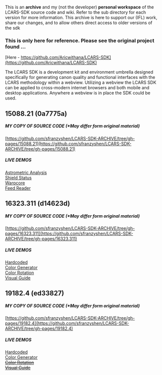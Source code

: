 This is an **archive** and my (not the developer) **personal workspace** of the LCARS-SDK source code and wiki. Refer to the sub directory for each version for more information. This archive is here to support our (IFL) work, share our changes, and to allow others direct access to older versions of the sdk<br>

### This is only here for reference. Please see the original project found ...<br>
[Here - https://github.com/Aricwithana/LCARS-SDK](https://github.com/Aricwithana/LCARS-SDK)

The LCARS SDK is a development kit and environment umbrella designed specifically for generating canon quality and functional interfaces with the LCARS methodology within a webview.  Utilizing a webview the LCARS SDK can be applied to cross-modern internet browsers and both mobile and desktop applications.  Anywhere a webview is in place the SDK could be used.

## 15088.21 (0a7775a)
##### MY COPY OF SOURCE CODE (*May differ form original material)
[https://github.com/sfranzyshen/LCARS-SDK-ARCHIVE/tree/gh-pages/15088.21](https://github.com/sfranzyshen/LCARS-SDK-ARCHIVE/tree/gh-pages/15088.21)
##### LIVE DEMOS
[Astrometric Analysis](https://sfranzyshen.github.io/LCARS-SDK-ARCHIVE/15088.21/interfaces/astrometric_analysis_deif/)<br>
[Shield Status](https://sfranzyshen.github.io/LCARS-SDK-ARCHIVE/15088.21/interfaces/voyager_shield_status/)<br>
[Warpcore](https://sfranzyshen.github.io/LCARS-SDK-ARCHIVE/15088.21/interfaces/warpcore/)<br>
[Feed Reader](https://sfranzyshen.github.io/LCARS-SDK-ARCHIVE/15088.21/interfaces/reader_feed/)<br>

## 16323.311 (d14623d)
##### MY COPY OF SOURCE CODE (*May differ form original material)
[https://github.com/sfranzyshen/LCARS-SDK-ARCHIVE/tree/gh-pages/16323.311](https://github.com/sfranzyshen/LCARS-SDK-ARCHIVE/tree/gh-pages/16323.311)
##### LIVE DEMOS
[Hardcoded](https://sfranzyshen.github.io/LCARS-SDK-ARCHIVE/16323.311/interfaces/hardcode/)<br>
[Color Generator](https://sfranzyshen.github.io/LCARS-SDK-ARCHIVE/16323.311/interfaces/color-generator/)<br>
[Color Rotation](https://sfranzyshen.github.io/LCARS-SDK-ARCHIVE/16323.311/interfaces/color-rotation/)<br>
[Visual Guide](https://sfranzyshen.github.io/LCARS-SDK-ARCHIVE/16323.311/interfaces/visual-guide/)<br>

## 19182.4 (ed33827)
##### MY COPY OF SOURCE CODE (*May differ form original material)
[https://github.com/sfranzyshen/LCARS-SDK-ARCHIVE/tree/gh-pages/19182.4](https://github.com/sfranzyshen/LCARS-SDK-ARCHIVE/tree/gh-pages/19182.4)
##### LIVE DEMOS
[Hardcoded](https://sfranzyshen.github.io/LCARS-SDK-ARCHIVE/19182.4/interfaces/hardcode/)<br>
[Color Generator](https://sfranzyshen.github.io/LCARS-SDK-ARCHIVE/19182.4/interfaces/color-generator/)<br>
~~[Color Rotation](https://sfranzyshen.github.io/LCARS-SDK-ARCHIVE/19182.4/interfaces/color-rotation/)~~<br>
~~[Visual Guide](https://sfranzyshen.github.io/LCARS-SDK-ARCHIVE/19182.4/interfaces/visual-guide/)~~<br>

